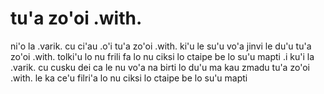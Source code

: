 # tu'a zo'oi .with.
ni'o la .varik. cu ci'au .o'i tu'a zo'oi .with. ki'u le su'u vo'a jinvi le du'u tu'a zo'oi .with. tolki'u lo nu frili fa lo nu ciksi lo ctaipe be lo su'u mapti  .i ku'i la .varik. cu cusku dei ca le nu vo'a na birti lo du'u ma kau zmadu tu'a zo'oi .with. le ka ce'u filri'a lo nu ciksi lo ctaipe be lo su'u mapti
